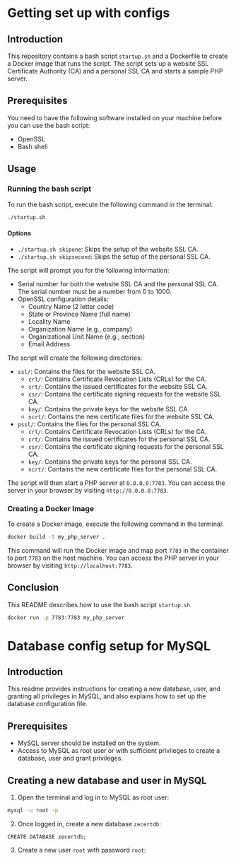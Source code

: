# Getting set up with configs

## Introduction
This repository contains a bash script `startup.sh` and a Dockerfile to create a Docker image that runs the script. The script sets up a website SSL Certificate Authority (CA) and a personal SSL CA and starts a sample PHP server. 

## Prerequisites
You need to have the following software installed on your machine before you can use the bash script:
- OpenSSL 
- Bash shell

## Usage

### Running the bash script

To run the bash script, execute the following command in the terminal:
```bash
./startup.sh
```


#### Options
- `./startup.sh skipone`: Skips the setup of the website SSL CA.
- `./startup.sh skipsecond`: Skips the setup of the personal SSL CA.

The script will prompt you for the following information:
- Serial number for both the website SSL CA and the personal SSL CA. The serial number must be a number from 0 to 1000.
- OpenSSL configuration details:
    - Country Name (2 letter code)
    - State or Province Name (full name)
    - Locality Name
    - Organization Name (e.g., company)
    - Organizational Unit Name (e.g., section)
    - Email Address

The script will create the following directories:
- `ssl/`: Contains the files for the website SSL CA.
    - `crl/`: Contains Certificate Revocation Lists (CRLs) for the CA.
    - `crt/`: Contains the issued certificates for the website SSL CA.
    - `csr/`: Contains the certificate signing requests for the website SSL CA.
    - `key/`: Contains the private keys for the website SSL CA.
    - `ncrt/`: Contains the new certificate files for the website SSL CA.
- `pssl/`: Contains the files for the personal SSL CA.
    - `crl/`: Contains Certificate Revocation Lists (CRLs) for the CA.
    - `crt/`: Contains the issued certificates for the personal SSL CA.
    - `csr/`: Contains the certificate signing requests for the personal SSL CA.
    - `key/`: Contains the private keys for the personal SSL CA.
    - `ncrt/`: Contains the new certificate files for the personal SSL CA.

The script will then start a PHP server at `0.0.0.0:7783`. You can access the server in your browser by visiting `http://0.0.0.0:7783`.

### Creating a Docker Image

To create a Docker image, execute the following command in the terminal:
```bash
docker build -t my_php_server .
```

This command will run the Docker image and map port `7783` in the container to port `7783` on the host machine. You can access the PHP server in your browser by visiting `http://localhost:7783`.

## Conclusion

This README describes how to use the bash script `startup.sh`

```bash
docker run -p 7783:7783 my_php_server
```

# Database config setup for MySQL

## Introduction

This readme provides instructions for creating a new database, user, and granting all privileges in MySQL, and also explains how to set up the database configuration file.

## Prerequisites

- MySQL server should be installed on the system.
- Access to MySQL as root user or with sufficient privileges to create a database, user and grant privileges.

## Creating a new database and user in MySQL

1. Open the terminal and log in to MySQL as root user:

```bash
mysql -u root -p
```


2. Once logged in, create a new database `zecertdb`:
```
CREATE DATABASE zecertdb;
```


3. Create a new user `root` with password `root`:

```
